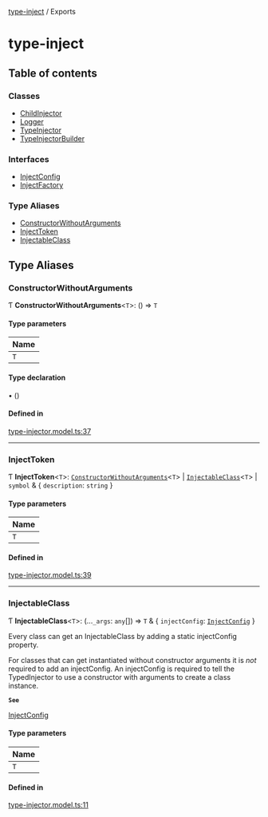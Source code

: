 [type-inject](README.md) / Exports

# type-inject

## Table of contents

### Classes

- [ChildInjector](classes/ChildInjector.md)
- [Logger](classes/Logger.md)
- [TypeInjector](classes/TypeInjector.md)
- [TypeInjectorBuilder](classes/TypeInjectorBuilder.md)

### Interfaces

- [InjectConfig](interfaces/InjectConfig.md)
- [InjectFactory](interfaces/InjectFactory.md)

### Type Aliases

- [ConstructorWithoutArguments](modules.md#constructorwithoutarguments)
- [InjectToken](modules.md#injecttoken)
- [InjectableClass](modules.md#injectableclass)

## Type Aliases

### ConstructorWithoutArguments

Ƭ **ConstructorWithoutArguments**<`T`\>: () => `T`

#### Type parameters

| Name |
| :------ |
| `T` |

#### Type declaration

• ()

#### Defined in

[type-injector.model.ts:37](https://github.com/e-hein/type-inject/blob/4e7c44a/src/type-injector.model.ts#L37)

___

### InjectToken

Ƭ **InjectToken**<`T`\>: [`ConstructorWithoutArguments`](modules.md#constructorwithoutarguments)<`T`\> \| [`InjectableClass`](modules.md#injectableclass)<`T`\> \| `symbol` & { `description`: `string`  }

#### Type parameters

| Name |
| :------ |
| `T` |

#### Defined in

[type-injector.model.ts:39](https://github.com/e-hein/type-inject/blob/4e7c44a/src/type-injector.model.ts#L39)

___

### InjectableClass

Ƭ **InjectableClass**<`T`\>: (...`_args`: `any`[]) => `T` & { `injectConfig`: [`InjectConfig`](interfaces/InjectConfig.md)  }

Every class can get an InjectableClass by adding a static injectConfig property.

For classes that can get instantiated without constructor arguments it
is *not* required to add an injectConfig. An injectConfig is required to
tell the TypedInjector to use a constructor with arguments to create a
class instance.

**`See`**

[InjectConfig](interfaces/InjectConfig.md)

#### Type parameters

| Name |
| :------ |
| `T` |

#### Defined in

[type-injector.model.ts:11](https://github.com/e-hein/type-inject/blob/4e7c44a/src/type-injector.model.ts#L11)
